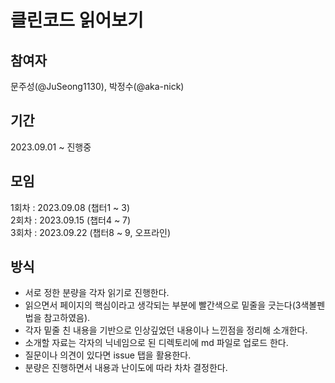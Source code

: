 # 클린코드 읽어보기

## 참여자
문주성(@JuSeong1130), 박정수(@aka-nick)

## 기간
2023.09.01 ~ 진행중

## 모임
1회차 : 2023.09.08 (챕터1 ~ 3)  
2회차 : 2023.09.15 (챕터4 ~ 7)  
3회차 : 2023.09.22 (챕터8 ~ 9, 오프라인)

## 방식
- 서로 정한 분량을 각자 읽기로 진행한다.
- 읽으면서 페이지의 핵심이라고 생각되는 부분에 빨간색으로 밑줄을 긋는다(3색볼펜법을 참고하였음).
- 각자 밑줄 친 내용을 기반으로 인상깊었던 내용이나 느낀점을 정리해 소개한다.
- 소개할 자료는 각자의 닉네임으로 된 디렉토리에 md 파일로 업로드 한다.
- 질문이나 의견이 있다면 issue 탭을 활용한다.
- 분량은 진행하면서 내용과 난이도에 따라 차차 결정한다.
